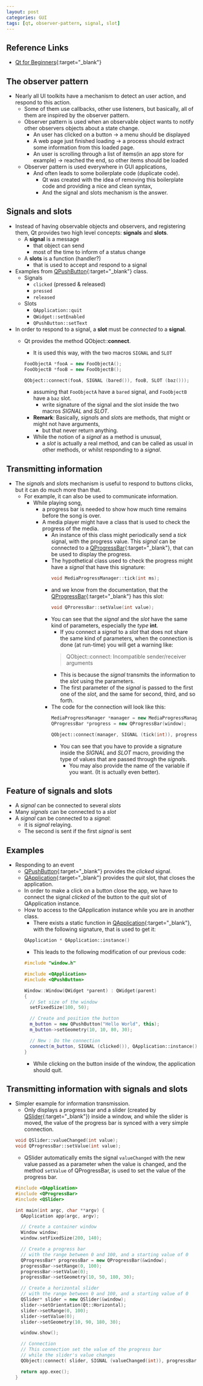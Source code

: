 ```yaml
---
layout: post
categories: GUI
tags: [qt, observer-pattern, signal, slot]
---
```


## Reference Links

- [Qt for Beginners](<https://wiki.qt.io/Qt_for_Beginners>){:target="_blank"}

## The observer pattern

- Nearly all UI toolkits have a mechanism to detect an user action, and respond to this action.
  - Some of them use callbacks, other use listeners, but basically, all of them are inspired by the observer pattern.
  - Observer pattern is used when an observable object wants to notify other observers objects about a state change.
    - An user has clicked on a button -> a menu should be displayed
    - A web page just finished loading -> a process should extract some information from this loaded page.
    - An user is scrolling through a list of items(in an app store for example) -> reached the end, so other items should be loaded
  - Observer pattern is used everywhere in GUI applications,
    - And often leads to some boilerplate code (duplicate code).
      - Qt was created with the idea of removing this boilerplate code and providing a nice and clean syntax,
      - And the signal and slots mechanism is the answer.

## Signals and slots

- Instead of having observable objects and observers, and registering them, Qt provides two high level concepts: **signals** and **slots**.
  - A **signal** is a message
    - that object can send
    - most of the time to inform of a status change
  - A **slots** is a function (handler?)
    - that is used to accept and respond to a signal
- Examples from [QPushButton](<https://doc.qt.io/qt-5/qpushbutton.html>){:target="_blank"} class.
  - Signals
    - `clicked` (pressed & released)
    - `pressed`
    - `released`
  - Slots
    - `QApplication::quit`
    - `QWidget::setEnabled`
    - `QPushButton::setText`
- In order to respond to a signal, a **slot** must be *connected* to a **signal**.
  - Qt provides the method QObject::**connect**.
    - It is used this way, with the two macros `SIGNAL` and `SLOT`

    ```cpp
    FooObjectA *fooA = new FooObjectA();
    FooObjectB *fooB = new FooObjectB();

    QObject::connect(fooA, SIGNAL (bared()), fooB, SLOT (baz()));
    ```
    - assuming that `FooObjectA` have a `bared` signal, and `FooObjectB` have a `baz` slot.
      - write signature of the signal and the slot inside the two macros *SIGNAL* and *SLOT*.
    - **Remark**: Basically, *signal*s and *slot*s are methods, that might or might not have arguments,
      - but that never return anything.
    - While the notion of a *signal* as a method is unusual,
      - a *slot* is actually a real method, and can be called as usual in other methods, or whilst responding to a *signal*.

## Transmitting information

- The *signal*s and *slot*s mechanism is useful to respond to buttons clicks, but it can do much more than that.
  - For example, it can also be used to communicate information.
    - While playing song,
      - a progress bar is needed to show how much time remains before the song is over.
      - A media player might have a class that is used to check the progress of the media.
        - An instance of this class might periodically send a *tick* signal, with the progress value.
          This *signal* can be connected to a  [QProgressBar](<https://doc.qt.io/qt-5/qprogressbar.html>){:target="_blank"}, that can be used to display the progress.
        - The hypothetical class used to check the progress might have a *signal* that have this signature:
          ```cpp
          void MediaProgressManager::tick(int ms);
          ```
        - and we know from the documentation, that the [QProgressBar](<https://doc.qt.io/qt-5/qprogressbar.html>){:target="_blank"} has this slot:
          ```cpp
          void QProressBar::setValue(int value);
          ```
        - You can see that the *signal* and the *slot* have the same kind of parameters, especially the *type* **int**.
          - If you connect a *signal* to a *slot* that does not share the same kind of parameters, when the connection is done (at run-time) you will get a warning like:
          > QObject::connect: Incompatible sender/receiver arguments
          - This is because the *signal* transmits the information to the *slot* using the parameters.
          - The first parameter of the *signal* is passed to the first one of the *slot*, and the same for second, third, and so forth.
        - The code for the connection will look like this:
          ```cpp
          MediaProgressManager *manager = new MediaProgressManager();
          QProgressBar *progress = new QProgressBar(window);

          QObject::connect(manager, SIGNAL (tick(int)), progress, SLOT (setValue(int)) );
          ```
          - You can see that you have to provide a signature inside the *SIGNAL* and *SLOT* macro, providing the type of values that are passed through the *signal*s.
            - You may also provide the name of the variable if you want. (It is actually even better).

## Feature of signals and slots

- A *signal* can be connected to several *slots*
- Many *signals* can be connected to a *slot*
- A *signal* can be connected to a *signal*:
  - it is *signal* relaying.
  - The second is sent if the first *signal* is sent

## Examples

- Responding to an event
  - [QPushButton](<https://doc.qt.io/qt-5/qpushbutton.html>){:target="_blank"} provides the *clicked* signal.
  - [QApplication](<https://doc.qt.io/qt-5/qapplication.html>){:target="_blank"} provides the *quit* slot, that closes the application.
  - In order to make a click on a button close the app, we have to connect the signal *clicked* of the button to the *quit* slot of QApplication instance.
  - How to access to the QApplication instance while you are in another class.
    - There exists a static function in [QApplication](<https://doc.qt.io/qt-5/qapplication.html>){:target="_blank"}, with the following signature, that is used to get it:
    ```cpp
    QApplication * QApplication::instance()
    ```
    - This leads to the following modification of our previous code:
    ```window.cpp
    #include "window.h"

    #include <QApplication>
    #include <QPushButton>

    Window::Window(QWidget *parent) : QWidget(parent)
    {
      // Set size of the window
      setFixedSize(100, 50);

      // Create and position the button
      m_button = new QPushButton("Hello World", this);
      m_button->setGeometry(10, 10, 80, 30);

      // New : Do the connection
      connect(m_button, SIGNAL (clicked()), QApplication::instance(), SLOT (quit()) );
    }
    ```
    - While clicking on the button inside of the window, the application should quit.

## Transmitting information with signals and slots

- Simpler example for information transmission.
  - Only displays a progress bar and a slider (created by [QSlider](<http://doc.qt.io/qt-5/qslider.html#>){:target="_blank"}) inside a window, and while the slider is moved, the value of the progress bar is synced with a very simple connection.
  ```cpp
  void QSlider::valueChanged(int value);
  void QProgressBar::setValue(int value);
  ```
  - QSlider automatically emits the signal `valueChanged` with the new value passed as a parameter when the value is changed, and the method `setValue` of QProgressBar, is used to set the value of the progress bar.
  ```cpp
  #include <QApplication>
  #include <QProgressBar>
  #include <QSlider>

  int main(int argc, char **argv) {
    QApplication app(argc, argv);

    // Create a container window
    Window window;
    window.setFixedSize(200, 140);

    // Create a progress bar
    // with the range between 0 and 100, and a starting value of 0
    QProgressBar* progressBar = new QProgressBar(&window);
    progressBar->setRange(0, 100);
    progressBar->setValue(0);
    progressBar->setGeometry(10, 50, 180, 30);

    // Create a horizontal slider
    // with the range between 0 and 100, and a starting value of 0
    QSlider* slider = new QSlider(&window);
    slider->setOrientation(Qt::Horizontal);
    slider->setRange(0, 100);
    slider->setValue(0);
    slider->setGeometry(10, 90, 180, 30);

    window.show();

    // Connection
    // This connection set the value of the progress bar
    // while the slider's value changes
    QObject::connect( slider, SIGNAL (valueChanged(int)), progressBar, SLOT (setValue(int)) );

    return app.exec();
  }
  ```